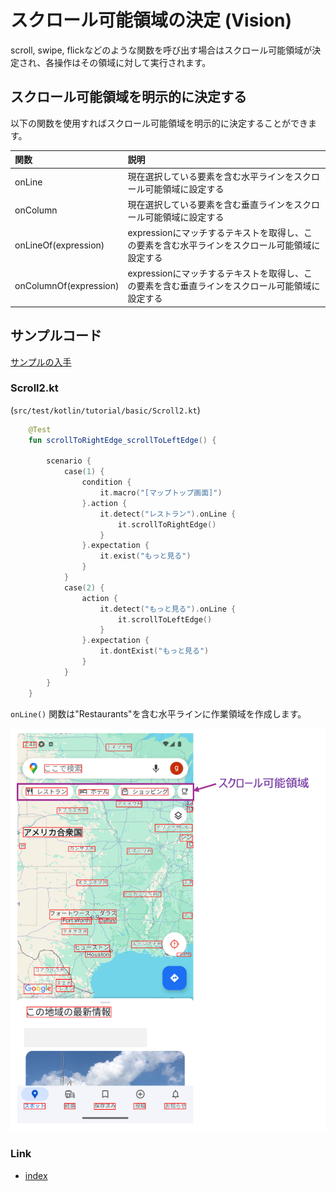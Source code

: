 # スクロール可能領域の決定 (Vision)

scroll, swipe, flickなどのような関数を呼び出す場合はスクロール可能領域が決定され、各操作はその領域に対して実行されます。

## スクロール可能領域を明示的に決定する

以下の関数を使用すればスクロール可能領域を明示的に決定することができます。

| 関数                     | 説明                                                   |
|:-----------------------|:-----------------------------------------------------|
| onLine                 | 現在選択している要素を含む水平ラインをスクロール可能領域に設定する                    |
| onColumn               | 現在選択している要素を含む垂直ラインをスクロール可能領域に設定する                    |
| onLineOf(expression)   | expressionにマッチするテキストを取得し、この要素を含む水平ラインをスクロール可能領域に設定する |
| onColumnOf(expression) | expressionにマッチするテキストを取得し、この要素を含む垂直ラインをスクロール可能領域に設定する |

## サンプルコード

[サンプルの入手](../../../getting_samples_ja.md)

### Scroll2.kt

(`src/test/kotlin/tutorial/basic/Scroll2.kt`)

```kotlin
    @Test
    fun scrollToRightEdge_scrollToLeftEdge() {

        scenario {
            case(1) {
                condition {
                    it.macro("[マップトップ画面]")
                }.action {
                    it.detect("レストラン").onLine {
                        it.scrollToRightEdge()
                    }
                }.expectation {
                    it.exist("もっと見る")
                }
            }
            case(2) {
                action {
                    it.detect("もっと見る").onLine {
                        it.scrollToLeftEdge()
                    }
                }.expectation {
                    it.dontExist("もっと見る")
                }
            }
        }
    }
```

`onLine()` 関数は"Restaurants"を含む水平ラインに作業領域を作成します。

![](_images/scrollable_area_ja.png)

### Link

- [index](../../../../index_ja.md)
